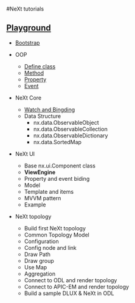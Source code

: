 #NeXt tutorials


[Playground](http://jsfiddle.net/nextsupport/yo585ntr/)
---

- [Bootstrap](content/bootstrap.md)
- OOP
    - [Define class](content/OOP/define.md)
    - [Method](content/OOP/method.md)
    - [Property](content/OOP/property.md)
    - [Event](content/OOP/event.md)
- NeXt Core
    - [Watch and Bingding](content/core/watch.md)
    - Data Structure
        - nx.data.ObservableObject
        - nx.data.ObservableCollection
        - nx.data.ObservableDictionary
        - nx.data.SortedMap
- NeXt UI
    - Base nx.ui.Component class
    - **ViewEngine**
    - Property and event biding
    - Model
    - Template and items
    - MVVM pattern
    - Example

- NeXt topology
    - Build first NeXt topology
    - Common Topology Model
    - Configuration
    - Config node and link
    - Draw Path
    - Draw group
    - Use Map
    - Aggregation
    - Connect to ODL and render topology
    - Connect to APIC-EM and render topology
    - Build a sample DLUX & NeXt in ODL



